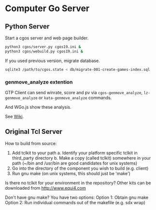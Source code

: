 # Computer Go Server

## Python Server

Start a cgos server and web page builder.

```sh
python3 cgos/server.py cgos19.ini &
python3 cgos/webuild.py cgos19.ini &
```

If you used previous version, migrate database.

```sh
sqlite3 /path/to/cgos.state < db/migrate-001-create-games-index.sql
```

### genmove_analyze extention

GTP Client can send winrate, score and pv via `cgos-genmove_analyze`, `lz-genmove_analyze` or `kata-genmove_analyze` commands.

And WGo.js show these analysis.

See [Wiki](https://github.com/zakki/cgos/wiki/GTP-tournament-game-expansion).

## Original Tcl Server

How to build from source:
1. Add tclkit to your path
  a. Identify your platform specific tclkit in third_party directory
  b. Make a copy (called tclkit) somewhere in your path
     (~/bin and /usr/bin are good candidates for unix systems)
2. Go into the directory of the component you wish to build (e.g. client)
3. Run gnu make (on unix systems, this should just be 'make')

Is there no tclkit for your environment in the repository?
Other kits can be downloaded from  http://www.equi4.com

Don't have gnu make?  You have two options:
Option 1: Obtain gnu make
Option 2: Run individual commands out of the makefile (e.g. sdx wrap)
